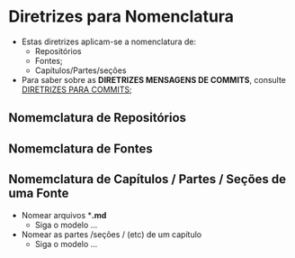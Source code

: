 # Diretrizes para Nomenclatura

- Estas diretrizes aplicam-se a nomenclatura de:
  - Repositórios
  - Fontes;
  - Capítulos/Partes/seções
- Para saber sobre as **DIRETRIZES MENSAGENS DE COMMITS**, consulte [DIRETRIZES PARA COMMITS](./diretrizes-para-commits.md);

## Nomemclatura de Repositórios

## Nomemclatura de Fontes

## Nomemclatura de Capítulos / Partes / Seções de uma Fonte

- Nomear arquivos ***.md**
  - Siga o modelo ...
- Nomear as partes /seções / (etc) de um capítulo
  - Siga o modelo ...